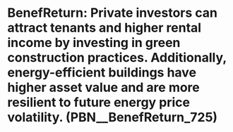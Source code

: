 # BenefReturn: __Private investors can attract tenants and higher rental income by investing in green construction practices. Additionally, energy-efficient buildings have higher asset value and are more resilient to future energy price volatility.__ (PBN__BenefReturn_725)

